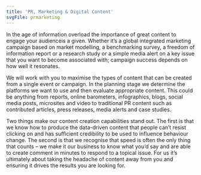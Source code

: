 ```yaml
---
title: 'PR, Marketing & Digital Content'
svgFile: prmarketing
---
```


In the age of information overload the importance of great content to engage your audienceis a given. Whether it’s a global integrated marketing campaign based on market modelling, a benchmarking survey, a freedom of information report or a research study or a simple media alert on a key issue that you want to become associated with; campaign success depends on how well it resonates.

We will work with you to maximise the types of content that can be created from a single event or campaign. In the planning stage we determine the platforms we want to use and then evaluate appropriate content. This could be anything from reports, online barometers, infographics, blogs, social media posts, microsites and video to traditional PR content such as contributed articles, press releases, media alerts and case studies.

Two things make our content creation capabilities stand out. The first is that we know
how to produce the data-driven content that people can’t resist clicking on and has sufficient credibility
to be used to influence behaviour change. The second is that we recognise that speed is often the only thing that counts – we make it our business to know what you’d say and are able to create comment in minutes to respond to a topical issue. For us it’s ultimately about taking the headache of content away from you and ensuring it drives the results you are looking for.
